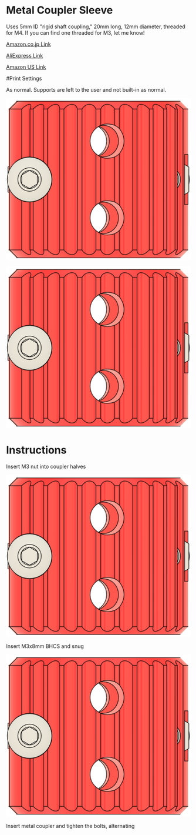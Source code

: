 # Metal Coupler Sleeve

Uses 5mm ID "rigid shaft coupling," 20mm long, 12mm diameter, threaded for M4. If you can find one threaded for M3, let me know!

[Amazon.co.jp Link](https://www.amazon.co.jp/dp/B0BZS6CTPC)

[AliExpress Link](https://www.aliexpress.us/item/3256804476993285.html)

[Amazon US Link](https://www.amazon.com/dp/B08V8H721N)


#Print Settings

As normal. Supports are left to the user and not built-in as normal.

![coupler angle 1](./images/metal_coupler_sleeve_1.PNG)

![coupler angle 2](./images/metal_coupler_sleeve_1.PNG)


# Instructions

Insert M3 nut into coupler halves

![Insert nut into coupler halves](./images/metal_coupler_sleeve_1.PNG)

Insert M3x8mm BHCS and snug

![insert M3x8 bolt and snug](./images/metal_coupler_sleeve_1.PNG)

Insert metal coupler and tighten the bolts, alternating
